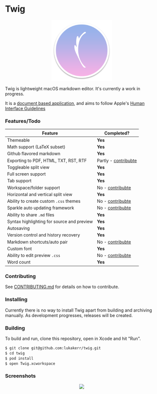 # Twig

<p align="center">
  <img src="./Twig/Assets.xcassets/AppIcon.appiconset/twig-512.png" width="200">
</p>


Twig is lightweight macOS markdown editor. It's currently a work in progress.

It is a [document based application](https://developer.apple.com/document-based-apps), and aims to follow Apple's [Human Interface Guidelines](https://developer.apple.com/macos/human-interface-guidelines)

### Features/Todo

| Feature                                    | Completed?                                |
| ------------------------------------------ | ----------------------------------------- |
| Themeable                                  | **Yes**                                   |
| Math support (LaTeX subset)                | **Yes**                                   |
| Github flavored markdown                | **Yes**                                   |
| Exporting to PDF, HTML, TXT, RST, RTF      | Partly - [contribubte](./CONTRIBUTING.md) |
| Toggleable split view                      | **Yes**                                   |
| Full screen support                        | **Yes**                                   |
| Tab support                                | **Yes**                                   |
| Workspace/folder support                   | No - [contribubte](./CONTRIBUTING.md)     |
| Horizontal and vertical split view         | **Yes**                                   |
| Ability to create custom `.css` themes     | No - [contribubte](./CONTRIBUTING.md)     |
| Sparkle auto updating framework            | No - [contribubte](./CONTRIBUTING.md)     |
| Ability to share `.md` files               | **Yes**                                   |
| Syntax highlighting for source and preview | **Yes**                                   |
| Autosaving                                 | **Yes**                                   |
| Version control and history recovery       | **Yes**                                   |
| Markdown shortcuts/auto pair               | No - [contribubte](./CONTRIBUTING.md)     |
| Custom font                                | **Yes**                                   |
| Ability to edit preview `.css`             | No - [contribubte](./CONTRIBUTING.md)     |
| Word count                                 | **Yes**                                   |

### Contributing

See [CONTRIBUTING.md](./CONTRIBUTING.md) for details on how to contribute.

### Installing

Currently there is no way to install Twig apart from building and archiving manually. As development progresses, releases will be created.

### Building

To build and run, clone this repository, open in Xcode and hit "Run".

```bash
$ git clone git@github.com:lukakerr/twig.git
$ cd twig
$ pod install
$ open Twig.xcworkspace
```

### Screenshots

<p align="center">
  <img src="https://i.imgur.com/YGWGw2V.png">
</p>
